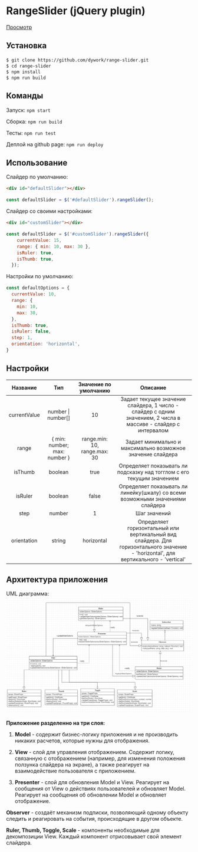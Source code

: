 # RangeSlider (jQuery plugin)

[Просмотр](https://dywork.github.io/range-slider/)

## Установка

```
$ git clone https://github.com/dywork/range-slider.git
$ cd range-slider
$ npm install
$ npm run build
```

## Команды

Запуск: 
`npm start`

Сборка: 
`npm run build`

Тесты: 
`npm run test`

Деплой на github page: 
`npm run deploy`

## Использование
Слайдер по умолчанию:
```html
<div id="defaultSlider"></div>
```
```javascript
const defaultSlider = $('#defaultSlider').rangeSlider();
```
Слайдер со своими настройками:
```html
<div id="customSlider"></div>
```
```javascript
const defaultSlider = $('#customSlider').rangeSlider({
    currentValue: 15,
    range: { min: 10, max: 30 },
    isRuler: true,
    isThumb: true,
  });
```

 Настройки по умолчанию:
```javascript
const defaultOptions = {
  currentValue: 10,
  range: {
    min: 10,
    max: 30,
  },
  isThumb: true,
  isRuler: false,
  step: 1,
  orientation: 'horizontal',
}
```

## Настройки
| Название  | Тип  | Значение по умолчанию | Описание |
| :------------: |:---------------:| :---------:|:--:|
| currentValue     | number \| number[] | 10 | Задает текущее значение слайдера, 1 число - слайдер с одним значением, 2 числа в массиве - слайдер с интервалом |
| range     | { min: number; max: number } | range.min: 10, range.max: 30 |  Задает минимально и максимально возможное значение слайдера
| isThumb | boolean | true | Определяет показывать ли подсказку над тогглом с его текущим значением |
| isRuler | boolean | false | Определяет показывать ли линейку(шкалу) со всеми возможными значениями слайдера |
| step | number | 1 | Шаг значений |
| orientation | string | horizontal | Определяет горизонтальный или вертикальный вид слайдера. Для горизонтального значение - 'horizontal', для вертикального - 'vertical' |

## Архитектура приложения
UML диаграмма:
![alt tag](range-slider-uml.png "Описание будет тут")​

**Приложение разделенно на три слоя:**
1) **Model** - содержит бизнес-логику приложения и не производить никаких расчетов, которые нужны для отображения.
 
2) **View** -  слой для управления отображением. Содержит логику, связанную с отображением (например, для изменения положения ползунка слайдера на экране), а также реагирует на взаимодействие пользователя с приложением.

3) **Presenter** - слой для обновления Model и View. Реагирует на сообщения от View о действиях пользователей и обновляет Model. Реагирует на сообщения об обновлении Model и обновляет отображение.

**Observer** - создаёт механизм подписки, позволяющий одному объекту следить и реагировать на события, происходящие в другом объекте.

**Ruler, Thumb, Toggle, Scale** - компоненты необходимые для декомпозиции View. Каждый компонент отрисовывает свой элемент слайдера. 
